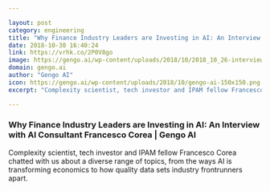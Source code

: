```yaml
---

layout: post
category: engineering
title: "Why Finance Industry Leaders are Investing in AI: An Interview with AI Consultant Francesco Corea"
date: 2018-10-30 16:40:24
link: https://vrhk.co/2P0V8go
image: https://gengo.ai/wp-content/uploads/2018/10/2018_10_26-interview_francesco-corea_hero.jpg
domain: gengo.ai
author: "Gengo AI"
icon: https://gengo.ai/wp-content/uploads/2018/10/gengo-ai-150x150.png
excerpt: "Complexity scientist, tech investor and IPAM fellow Francesco Corea chatted with us about a diverse range of topics, from the ways AI is transforming economics to how quality data sets industry frontrunners apart."

---
```


### Why Finance Industry Leaders are Investing in AI: An Interview with AI Consultant Francesco Corea | Gengo AI

Complexity scientist, tech investor and IPAM fellow Francesco Corea chatted with us about a diverse range of topics, from the ways AI is transforming economics to how quality data sets industry frontrunners apart.